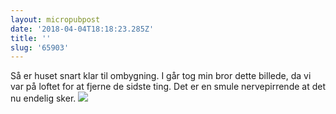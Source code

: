 ```yaml
---
layout: micropubpost
date: '2018-04-04T18:18:23.285Z'
title: ''
slug: '65903'
---
```

Så er huset snart klar til ombygning. I går tog min bror dette billede, da vi var på loftet for at fjerne de sidste ting. Det er en smule nervepirrende at det nu endelig sker. ![](http://mathiasaggerbo.dk/assets/IMG_2468.png)
